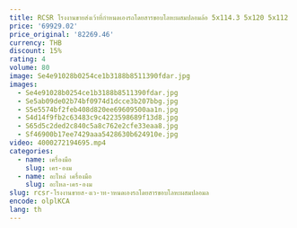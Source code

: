 ```yaml
---
title: RCSR โรงงานขายส่งเว้าที่กําหนดเองรถโดยสารขอบโลหะผสมปลอมล้อ 5x114.3 5x120 5x112 สําหรับ BMW Audi Benz
price: '69929.02'
price_original: '82269.46'
currency: THB
discount: 15%
rating: 4
volume: 80
image: Se4e91028b0254ce1b3188b8511390fdar.jpg
images:
  - Se4e91028b0254ce1b3188b8511390fdar.jpg
  - Se5ab09de02b74bf0974d1dcce3b207bbg.jpg
  - S5e5574bf2feb408d820ee69609500aa1n.jpg
  - S4d14f9fb2c63483c9c4223598689f13d8.jpg
  - S65d5c2ded2c840c5a8c762e2cfe33eaa8.jpg
  - Sf46900b17ee7429aaa5428630b624910e.jpg
video: 4000272194695.mp4
categories:
  - name: เครื่องมือ
    slug: เคร-องม
  - name: อะไหล่ เครื่องมือ
    slug: อะไหล-เคร-องม
slug: rcsr-โรงงานขายส-งเว-าท-าหนดเองรถโดยสารขอบโลหะผสมปลอมล
encode: olplKCA
lang: th
---
```

  